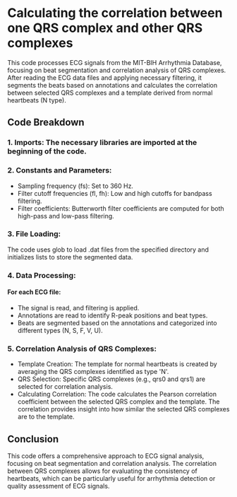 # Calculating the correlation between one QRS complex and other QRS complexes
This code processes ECG signals from the MIT-BIH Arrhythmia Database, focusing on beat segmentation and correlation analysis of QRS complexes. After reading the ECG data files and applying necessary filtering, it segments the beats based on annotations and calculates the correlation between selected QRS complexes and a template derived from normal heartbeats (N type).


## Code Breakdown
### 1. Imports: The necessary libraries are imported at the beginning of the code.

### 2. Constants and Parameters:
- Sampling frequency (fs): Set to 360 Hz.
- Filter cutoff frequencies (fl, fh): Low and high cutoffs for bandpass filtering.
- Filter coefficients: Butterworth filter coefficients are computed for both high-pass and low-pass filtering.

### 3. File Loading:
The code uses glob to load .dat files from the specified directory and initializes lists to store the segmented data.

### 4. Data Processing:
#### For each ECG file:
- The signal is read, and filtering is applied.
- Annotations are read to identify R-peak positions and beat types.
- Beats are segmented based on the annotations and categorized into different types (N, S, F, V, U).

### 5. Correlation Analysis of QRS Complexes:
- Template Creation: The template for normal heartbeats is created by averaging the QRS complexes identified as type 'N'.
- QRS Selection: Specific QRS complexes (e.g., qrs0 and qrs1) are selected for correlation analysis.
- Calculating Correlation: The code calculates the Pearson correlation coefficient between the selected QRS complex and the template. The correlation provides insight into how similar the selected QRS complexes are to the template.


## Conclusion
This code offers a comprehensive approach to ECG signal analysis, focusing on beat segmentation and correlation analysis. The correlation between QRS complexes allows for evaluating the consistency of heartbeats, which can be particularly useful for arrhythmia detection or quality assessment of ECG signals.
